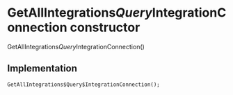 


# GetAllIntegrations$Query$IntegrationConnection constructor







GetAllIntegrations$Query$IntegrationConnection()





## Implementation

```dart
GetAllIntegrations$Query$IntegrationConnection();
```







